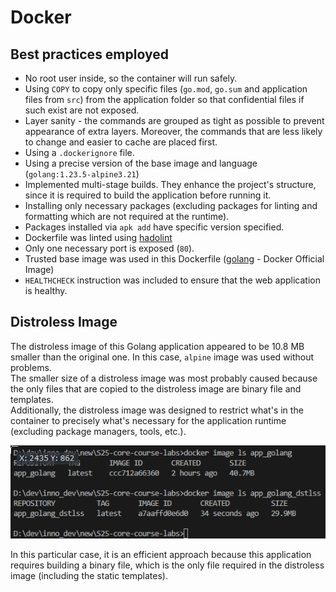 # Docker

## Best practices employed

- No root user inside, so the container will run safely.
- Using `COPY` to copy only specific files (`go.mod`, `go.sum` and application files from `src`) from the application folder so that confidential files if such exist are not exposed.
- Layer sanity - the commands are grouped as tight as possible to prevent appearance of extra layers. Moreover, the commands that are less likely to change and easier to cache are placed first.
- Using a `.dockerignore` file.
- Using a precise version of the base image and language (`golang:1.23.5-alpine3.21`)
- Implemented multi-stage builds. They enhance the project's structure, since it is required to build the application before running it.
- Installing only necessary packages (excluding packages for linting and formatting which are not required at the runtime).
- Packages installed via `apk add` have specific version specified.
- Dockerfile was linted using [hadolint](https://hadolint.github.io/hadolint/)
- Only one necessary port is exposed (`80`).
- Trusted base image was used in this Dockerfile ([golang](https://hub.docker.com/_/golang) - Docker Official Image)
- `HEALTHCHECK` instruction was included to ensure that the web application is healthy.

## Distroless Image

The distroless image of this Golang application appeared to be 10.8 MB smaller than the original one. In this case, `alpine` image was used without problems. \
The smaller size of a distroless image was most probably caused because the only files that are copied to the distroless image are binary file and templates. \
Additionally, the distroless image was designed to restrict what's in the container to precisely what's necessary for the application runtime (excluding package managers, tools, etc.).

![docker_golang.png](docker_golang.png "Size comparison")

In this particular case, it is an efficient approach because this application requires building a binary file, which is the only file required in the distroless image (including the static templates).
